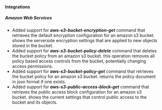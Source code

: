
#### Integrations

##### Amazon Web Services

- Added support for ***aws-s3-bucket-encryption-get*** command that retrieves the default encryption configuration for an amazon s3 bucket. shows the serverside encryption settings that are applied to new objects stored in the bucket.
- Added support for ***aws-s3-bucket-policy-delete*** command that deletes the bucket policy from an amazon s3 bucket. this operation removes all policy based access controls from the bucket, potentially changing access permissions.
- Added support for ***aws-s3-bucket-policy-get*** command that retrieves the bucket policy for an amazon s3 bucket. returns the policy document in json format if one exists.
- Added support for ***aws-s3-public-access-block-get*** command that retrieves the public access block configuration for an amazon s3 bucket. shows the current settings that control public access to the bucket and its objects.
